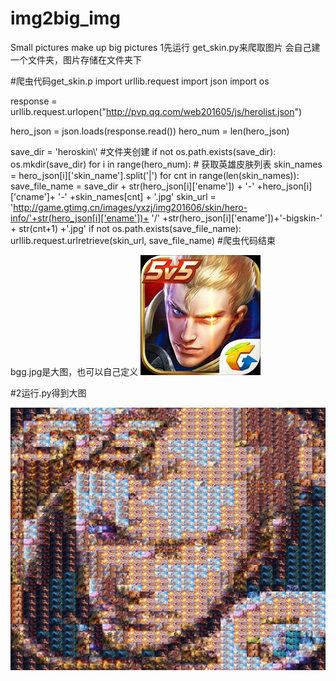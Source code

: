 # img2big_img
Small pictures make up  big pictures
1先运行 get_skin.py来爬取图片 会自己建一个文件夹，图片存储在文件夹下


#爬虫代码get_skin.p
import urllib.request
import json
import os

response = urllib.request.urlopen("http://pvp.qq.com/web201605/js/herolist.json")

hero_json = json.loads(response.read())
hero_num = len(hero_json)

save_dir = 'heroskin\\'  #文件夹创建
if not os.path.exists(save_dir):
    os.mkdir(save_dir)
for i in range(hero_num):
    # 获取英雄皮肤列表
    skin_names = hero_json[i]['skin_name'].split('|')
    for cnt in range(len(skin_names)):
        save_file_name = save_dir + str(hero_json[i]['ename']) + '-' +hero_json[i]['cname']+ '-' +skin_names[cnt] + '.jpg'
        skin_url = 'http://game.gtimg.cn/images/yxzj/img201606/skin/hero-info/'+str(hero_json[i]['ename'])+ '/' +str(hero_json[i]['ename'])+'-bigskin-' + str(cnt+1) +'.jpg'
        if not os.path.exists(save_file_name):
            urllib.request.urlretrieve(skin_url, save_file_name)
#爬虫代码结束


bgg.jpg是大图，也可以自己定义
![background](https://github.com/labAxiaoming/img2big_img/blob/master/bgg.jpg)



#2运行.py得到大图

![goal picture](https://github.com/labAxiaoming/img2big_img/blob/master/bgg3.jpg)
